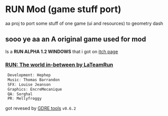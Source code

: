 # RUN Mod (game stuff port)

aa proj to port some stuff of one game (ui and resources) to geometry dash

## sooo ye aa an A original game used for mod

Is a **RUN ALPHA 1.2 WINDOWS** that i got on [itch page](https://lateamrun.itch.io/run-the-world-in-between#demo)

### [RUN: The world in-between by LaTeamRun](https://lateamrun.itch.io/run-the-world-in-between)

```js
 Development: Hephep 
 Music: Thomas Barrandon 
 SFX: Louise Jeanson 
 Graphics: EncreMecanique
 QA: Sorghal
 PR: Mellyfroggy
```

got revesed by [GDRE tools](https://github.com/bruvzg/gdsdecomp) `v0.6.2`